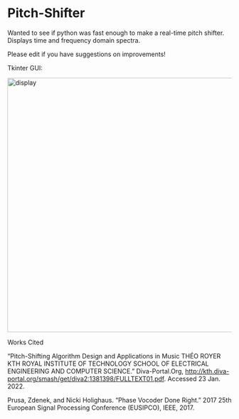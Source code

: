 # Pitch-Shifter
Wanted to see if python was fast enough to make a real-time pitch shifter. Displays time and frequency domain spectra.  

Please edit if you have suggestions on improvements!

Tkinter GUI:

<img width="572" alt="display" src="https://user-images.githubusercontent.com/69221376/150439516-c23d49b5-ba3a-4739-8874-6e7a1a912137.png">


Works Cited

“Pitch-Shifting Algorithm Design and Applications in Music THÉO ROYER KTH ROYAL INSTITUTE OF TECHNOLOGY SCHOOL OF ELECTRICAL ENGINEERING AND COMPUTER SCIENCE.” Diva-Portal.Org, http://kth.diva-portal.org/smash/get/diva2:1381398/FULLTEXT01.pdf. Accessed 23 Jan. 2022.

Prusa, Zdenek, and Nicki Holighaus. “Phase Vocoder Done Right.” 2017 25th European Signal Processing Conference (EUSIPCO), IEEE, 2017.
